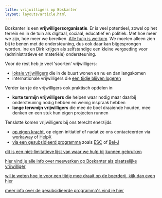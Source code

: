 ```yaml
---
title: vrijwilligers op Boskanter
layout: layouts/article.html
---
```

Boskanter is een **vrijwilligersorganisatie**. Er is veel potentieel, zowel op het terrein en in de tuin als digitaal, sociaal, educatief en politiek. Met hoe meer we zijn, hoe meer we bereiken. [Alle hulp is welkom](volunteer/work). We moeten alleen zien bij te benen met de ondersteuning, dus ook daar kan bijgesprongen worden.
Ine en Dirk krijgen als zelfstandige een kleine vergoeding voor (administratieve en materiële) ondersteuning. 

Voor de rest heb je veel 'soorten' vrijwilligers:
- [lokale vrijwilligers](volunteer/local) die in de buurt wonen en nu en dan langskomen
- internationale vrijwilligers die [een tijdje blijven logeren](volunteer/stay)

Verder kan je de vrijwilligers ook praktisch opdelen in
- **korte termijn vrijwilligers** die helpen waar nodig maar daarbij ondersteuning nodig hebben en weinig inspraak hebben
- **lange terwmijn vrijwilligers** die mee de boel draaiende houden, mee denken en een stuk hun eigen projecten runnen

Tenslotte komen vrijwilligers bij ons terecht enerzijds
- [op eigen kracht](volunteer/stay), op eigen initiatief of nadat ze ons contacteerden via [workaway](https://www.workaway.info) of [HelpX](http://helpx.net)
- [via een gesubsidieerd programma](volunteer/subsidy) zoals [ESC](https://youth.europa.eu/solidarity_nl) of [Bel-J](https://bel-j.be)

[dit is een niet-limitatieve lijst van waar we hulp bij kunnen gebruiken](volunteer/work)

[hier vind je alle info over meewerken op Boskanter als plaatselijke vrijwilliger](volunteer/local)

[wil je weten hoe je voor een tijdje mee draait op de boerderij, kijk dan even hier](volunteer/stay)

[meer info over de gesubsidieerde programma's vind je hier](volunteer/subsidy)
